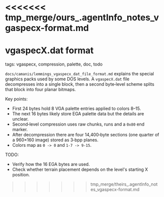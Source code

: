 <<<<<<< tmp_merge/ours_.agentInfo_notes_vgaspecx-format.md
=======
# vgaspecX.dat format

tags: vgaspecx, compression, palette, doc, todo

`docs/camanis/lemmings_vgaspecx_dat_file_format.md` explains the special graphics packs used by some DOS levels. A `vgaspecX.dat` file decompresses into a single block, then a second byte‑level scheme splits that block into four planar bitmaps.

Key points:

* First 24 bytes hold 8 VGA palette entries applied to colors 8–15.
* The next 16 bytes likely store EGA palette data but the details are unclear.
* Second‑level compression uses raw chunks, runs and a `0x80` end marker.
* After decompression there are four 14,400‑byte sections (one quarter of a 960×160 image) stored as 3‑bpp planes.
* Colors map as `0 -> 0` and `1-7 -> 9-15`.

TODO:

* Verify how the 16 EGA bytes are used.
* Check whether terrain placement depends on the level's starting X position.
>>>>>>> tmp_merge/theirs_.agentInfo_notes_vgaspecx-format.md
